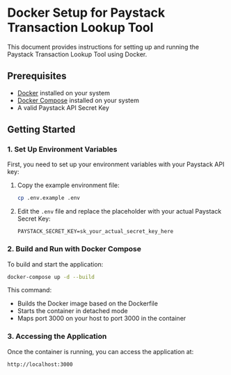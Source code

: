 # Docker Setup for Paystack Transaction Lookup Tool

This document provides instructions for setting up and running the Paystack Transaction Lookup Tool using Docker.

## Prerequisites

- [Docker](https://docs.docker.com/get-docker/) installed on your system
- [Docker Compose](https://docs.docker.com/compose/install/) installed on your system
- A valid Paystack API Secret Key

## Getting Started

### 1. Set Up Environment Variables

First, you need to set up your environment variables with your Paystack API key:

1. Copy the example environment file:
   ```bash
   cp .env.example .env
   ```

2. Edit the `.env` file and replace the placeholder with your actual Paystack Secret Key:
   ```
   PAYSTACK_SECRET_KEY=sk_your_actual_secret_key_here
   ```


### 2. Build and Run with Docker Compose

To build and start the application:

```bash
docker-compose up -d --build
```

This command:
- Builds the Docker image based on the Dockerfile
- Starts the container in detached mode
- Maps port 3000 on your host to port 3000 in the container

### 3. Accessing the Application

Once the container is running, you can access the application at:

```
http://localhost:3000
```
